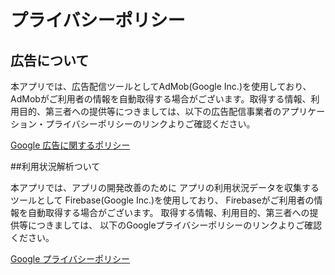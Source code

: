 # プライバシーポリシー
## 広告について
本アプリでは、広告配信ツールとしてAdMob(Google Inc.)を使用しており、AdMobがご利用者の情報を自動取得する場合がございます。取得する情報、利用目的、第三者への提供等につきましては、以下の広告配信事業者のアプリケーション・プライバシーポリシーのリンクよりご確認ください。

[Google 広告に関するポリシー](https://policies.google.com/technologies/ads)

##利用状況解析ついて

本アプリでは、アプリの開発改善のために
アプリの利用状況データを収集するツールとして
Firebase(Google Inc.)を使用しており、
Firebaseがご利用者の情報を自動取得する場合がございます。
取得する情報、利用目的、第三者への提供等につきましては、
以下のGoogleプライバシーポリシーのリンクよりご確認ください。

[Google プライバシーポリシー](https://policies.google.com/privacy)